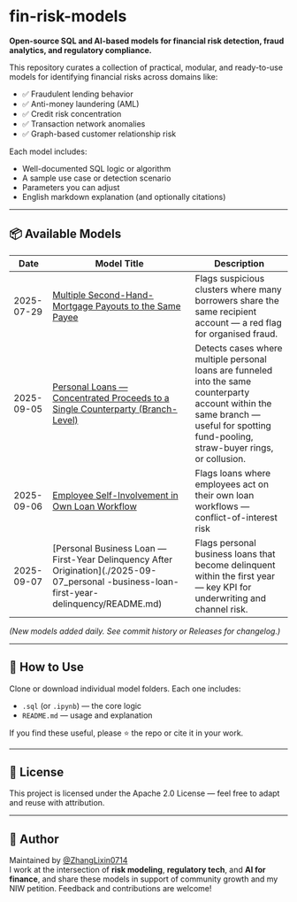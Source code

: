 # fin-risk-models

**Open-source SQL and AI-based models for financial risk detection, fraud analytics, and regulatory compliance.**

This repository curates a collection of practical, modular, and ready-to-use models for identifying financial risks across domains like:

- ✅ Fraudulent lending behavior
- ✅ Anti-money laundering (AML)
- ✅ Credit risk concentration
- ✅ Transaction network anomalies
- ✅ Graph-based customer relationship risk

Each model includes:
- Well-documented SQL logic or algorithm
- A sample use case or detection scenario
- Parameters you can adjust
- English markdown explanation (and optionally citations)

---

## 📦 Available Models

| Date | Model Title | Description |
|------|-------------|-------------|
| 2025-07-29 | [Multiple Second-Hand-Mortgage Payouts to the Same Payee](./2025-07-29_multi-secondhand-mortgage/README.md) | Flags suspicious clusters where many borrowers share the same recipient account — a red flag for organised fraud. |
| 2025-09-05 | [Personal Loans — Concentrated Proceeds to a Single Counterparty (Branch-Level)](./2025-09-05_concentrated-loan-proceeds/README.md) | Detects cases where multiple personal loans are funneled into the same counterparty account within the same branch — useful for spotting fund-pooling, straw-buyer rings, or collusion. |
| 2025-09-06 | [Employee Self-Involvement in Own Loan Workflow](./2025-09-06_employee-self-involvement/README.md) | Flags loans where employees act on their own loan workflows — conflict-of-interest risk |
| 2025-09-07 | [Personal Business Loan — First-Year Delinquency After Origination](./2025-09-07_personal -business-loan-first-year-delinquency/README.md) | Flags personal business loans that become delinquent within the first year — key KPI for underwriting and channel risk. |

_(New models added daily. See commit history or Releases for changelog.)_

---

## 📌 How to Use

Clone or download individual model folders. Each one includes:
- `.sql` (or `.ipynb`) — the core logic
- `README.md` — usage and explanation

If you find these useful, please ⭐️ the repo or cite it in your work.

---

## 📖 License

This project is licensed under the Apache 2.0 License — feel free to adapt and reuse with attribution.

---

## 👤 Author

Maintained by [@ZhangLixin0714](https://github.com/ZhangLixin0714)  
I work at the intersection of **risk modeling**, **regulatory tech**, and **AI for finance**, and share these models in support of community growth and my NIW petition. Feedback and contributions are welcome!
